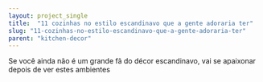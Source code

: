 ```yaml
---
layout: project_single
title:  "11 cozinhas no estilo escandinavo que a gente adoraria ter"
slug: "11-cozinhas-no-estilo-escandinavo-que-a-gente-adoraria-ter"
parent: "kitchen-decor"
---
```

Se você ainda não é um grande fã do décor escandinavo, vai se apaixonar depois de ver estes ambientes